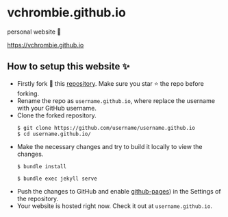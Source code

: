 
# vchrombie.github.io
personal website :man_dancing: 

https://vchrombie.github.io

## How to setup this website :sparkles:
 
* Firstly fork :fork_and_knife: this [repository](https://github.com/vchrombie/vchrombie.github.io). Make sure you star :star: the repo before forking.
* Rename the repo as `username.github.io`, where replace the username with your GitHub username.
* Clone the forked repository.
	```
	$ git clone https://github.com/username/username.github.io
	$ cd username.github.io/
	```
* Make the necessary changes and try to build it locally to view the changes.  
	```
	$ bundle install
	
	$ bundle exec jekyll serve
	```
* Push the changes to GitHub and enable [github-pages](https://pages.github.com/)) in the Settings of the repository.
* Your website is hosted right now. Check it out at `username.github.io`.
